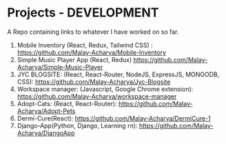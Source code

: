 # Projects - DEVELOPMENT
A Repo containing links to whatever I have worked on so far.

1. Mobile Inventory (React, Redux, Tailwind CSS) : https://github.com/Malay-Acharya/Mobile-Inventory
2. Simple Music Player App (React, Redux)  https://github.com/Malay-Acharya/Simple-Music-Player
3. JYC BLOGSITE: (React, React-Router, NodeJS, ExpressJS, MONGODB, CSS): https://github.com/Malay-Acharya/Jyc-Blogsite
4. Workspace manager: (Javascript, Google Chrome extension): https://github.com/Malay-Acharya/workspace-manager
5. Adopt-Cats: (React, React-Router): https://github.com/Malay-Acharya/Adopt-Pets
6. Dermi-Cure(React): https://github.com/Malay-Acharya/DermiCure-1
7. Django-App(Python, Django, Learning rn): https://github.com/Malay-Acharya/DjangoApp
